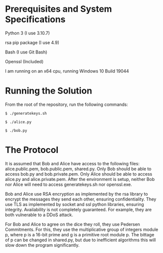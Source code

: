 # Prerequisites and System Specifications

Python 3 (I use 3.10.7)

rsa pip package (I use 4.9)

Bash (I use Git Bash)

Openssl (Included)

I am running on an x64 cpu, running Windows 10 Build 19044

# Running the Solution

From the root of the repository, run the following commands:

`$ ./generatekeys.sh`

`$ ./alice.py`

`$ ./bob.py`

# The Protocol

It is assumed that Bob and Alice have access to the following files: alice.public.pem, bob.public.pem, shared.py. Only Bob should be able to access bob.py and bob.private.pem. Only Alice should be able to access alice.py and alice.private.pem. After the environment is setup, neither Bob nor Alice will need to access generatekeys.sh nor openssl.exe.

Bob and Alice use RSA encryption as implemented by the rsa library to encrypt the messages they send each other, ensuring confidentiality. They use TLS as implemented by socket and ssl python libraries, ensuring integrity. Availability is not completely guaranteed. For example, they are both vulnerable to a DDoS attack.

For Bob and Alice to agree on the dice they roll, they use Pedersen Commitments. For this, they use the multiplicative group of integers module p, where p is a 16-bit prime and g is a primitive root module p. The bittage of p can be changed in shared.py, but due to inefficient algorithms this will slow down the program significantly.